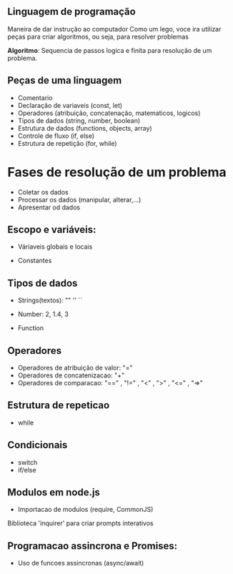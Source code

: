 ## Linguagem de programação

Maneira de dar instrução ao computador
Como um lego, voce ira utilizar peças para criar algoritmos, ou seja, para resolver problemas

 **Algoritmo**: Sequencia de passos logica e finita para resolução de um problema.

## Peças de uma linguagem

- Comentario
- Declaração de variaveis (const, let)
- Operadores (atribuição, concatenação, matematicos, logicos)
- Tipos de dados (string, number, boolean)
- Estrutura de dados (functions, objects, array)
- Controle de fluxo (if, else)
- Estrutura de repetição (for, while)

# Fases de resolução de um problema
- Coletar os dados
- Processar os dados (manipular, alterar,...)
- Apresentar od dados

## Escopo e variáveis:
- Váriaveis globais e locais

- Constantes

## Tipos de dados
- Strings(textos): "" '' ``

- Number: 2, 1.4, 3

- Function

## Operadores
- Operadores de atribuição de valor: "="
- Operadores de concatenizacao: "+"
- Operadores de comparacao: "==" , "!=" , "<" , ">" , "<=" , "=>"

## Estrutura de repeticao

- while 

## Condicionais

- switch
- if/else

## Modulos em node.js

- Importacao de modulos (require, CommonJS)

Biblioteca 'inquirer' para criar prompts interativos

## Programacao assincrona e Promises:

- Uso de funcoes assincronas (async/await)